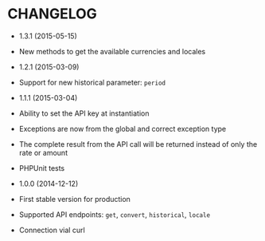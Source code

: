 CHANGELOG
===================

* 1.3.1 (2015-05-15)
 * New methods to get the available currencies and locales

* 1.2.1 (2015-03-09)
 * Support for new historical parameter: `period`

* 1.1.1 (2015-03-04)
 * Ability to set the API key at instantiation
 * Exceptions are now from the global and correct exception type
 * The complete result from the API call will be returned instead of only the rate or amount
 * PHPUnit tests

* 1.0.0 (2014-12-12)
 * First stable version for production
 * Supported API endpoints: `get`, `convert`, `historical`, `locale`
 * Connection vial curl
